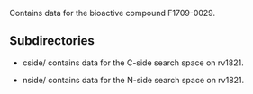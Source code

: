 Contains data for the bioactive compound F1709-0029.

## Subdirectories

- cside/ contains data for the C-side search space on rv1821.

- nside/ contains data for the N-side search space on rv1821.

